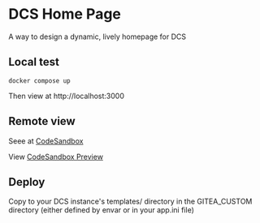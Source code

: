 # DCS Home Page

A way to design a dynamic, lively homepage for DCS

## Local test

`docker compose up`

Then view at http://localhost:3000

## Remote view

Seee at [CodeSandbox](https://codesandbox.io/p/github/unfoldingWord/dcs-home-page/draft/staging-pond?create=true&file=%2FREADME.md&selection=%5B%7B%22endColumn%22%3A22%2C%22endLineNumber%22%3A13%2C%22startColumn%22%3A22%2C%22startLineNumber%22%3A13%7D%5D&workspace=%257B%2522activeFileId%2522%253A%2522clcuent0500028thd1szc39ww%2522%252C%2522openFiles%2522%253A%255B%2522%252FREADME.md%2522%252C%2522%252F.codesandbox%252Ftasks.json%2522%252C%2522%252Fconf%252Fapp.ini%2522%255D%252C%2522sidebarPanel%2522%253A%2522EXPLORER%2522%252C%2522gitSidebarPanel%2522%253A%2522COMMIT%2522%252C%2522spaces%2522%253A%257B%2522clcuf6izl00143b6fvlxpagb0%2522%253A%257B%2522key%2522%253A%2522clcuf6izl00143b6fvlxpagb0%2522%252C%2522name%2522%253A%2522Default%2522%252C%2522devtools%2522%253A%255B%257B%2522type%2522%253A%2522UNASSIGNED_PORT%2522%252C%2522port%2522%253A3000%252C%2522url%2522%253A%2522v9cgfh-3000.preview.csb.app%2522%252C%2522key%2522%253A%2522clcufhb5a00h73b6e5unopla0%2522%252C%2522isMinimized%2522%253Afalse%257D%252C%257B%2522type%2522%253A%2522UNASSIGNED_PORT%2522%252C%2522port%2522%253A3000%252C%2522url%2522%253A%2522v9cgfh-3000.preview.csb.app%2522%252C%2522key%2522%253A%2522clcufc6lw01rl3b6fw3y5leya%2522%252C%2522isMinimized%2522%253Afalse%257D%252C%257B%2522type%2522%253A%2522TASK_LOG%2522%252C%2522taskId%2522%253A%2522docker%2520compose%2520up%2522%252C%2522key%2522%253A%2522clcuf6izq00153b6f583yej3c%2522%252C%2522isMinimized%2522%253Afalse%257D%255D%257D%257D%252C%2522currentSpace%2522%253A%2522clcuf6izl00143b6fvlxpagb0%2522%252C%2522spacesOrder%2522%253A%255B%2522clcuf6izl00143b6fvlxpagb0%2522%255D%257D)

View [CodeSandbox Preview](https://v9cgfh-3000.preview.csb.app/)

## Deploy

Copy to your DCS instance's templates/ directory in the GITEA_CUSTOM directory (either defined by envar or in your app.ini file) 
